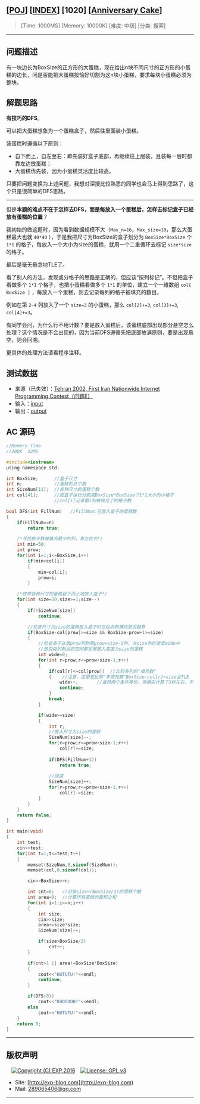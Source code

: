 ## [[POJ](http://poj.org/)] [[INDEX](https://github.com/lyy289065406/POJ-Solving-Reports)] [1020] [[Anniversary Cake](http://poj.org/problem?id=1020)]

> [Time: 1000MS] [Memory: 10000K] [难度: 中级] [分类: 搜索]

------

## 问题描述

有一块边长为BoxSize的正方形的大蛋糕，现在给出n块不同尺寸的正方形的小蛋糕的边长，问是否能把大蛋糕按恰好切割为这n块小蛋糕，要求每块小蛋糕必须为整块。


## 解题思路

**有技巧的DFS**。


可以把大蛋糕想象为一个蛋糕盒子，然后往里面装小蛋糕。

装蛋糕时遵循以下原则：

- 自下而上，自左至右：即先装好盒子底部，再继续往上层装，且装每一层时都靠左边放蛋糕；
- 大蛋糕优先装，因为小蛋糕灵活度比较高。

只要把问题变换为上述问题，我想对深搜比较熟悉的同学也会马上得到思路了，这个只是很简单的DFS思路。

------


但是**本题的难点不在于怎样去DFS，而是每放入一个蛋糕后，怎样去标记盒子已经放有蛋糕的位置**？

我初始的做这题时，因为看到数据规模不大（`Max_n=16`，`Max_size=10`，那么大蛋糕最大也就 `40*40` ），于是我把尺寸为BoxSize的盒子划分为 `BoxSize*BoxSize` 个 `1*1` 的格子，每放入一个大小为size的蛋糕，就用一个二重循环去标记 `size*size` 的格子。

最后是毫无悬念地TLE了。

看了别人的方法，发现或分格子的思路是正确的，但应该“按列标记”。不但把盒子看做多个 `1*1` 个格子，也把小蛋糕看做多个 `1*1` 的单位，建立一个一维数组 `col[ BoxSize ]` ，每放入一个蛋糕，则去记录每列的格子被填充的数目。

例如在第 `2~4` 列放入了一个 `size=3` 的小蛋糕，那么 `col[2]+=3`, `col[3]+=3`, `col[4]+=3`。

有同学会问，为什么行不用计数？要是放入蛋糕后，该蛋糕底部出现部分悬空怎么处理？这个情况是不会出现的，因为当前DFS遵循先把底部放满原则，要是出现悬空，则会回溯。

更具体的处理方法请看程序注释。


## 测试数据

- 来源（已失效）：[Tehran 2002, First Iran Nationwide Internet Programming Contest（问题E）](http://sina.sharif.edu/~acmicpc/acmicpc02/inipc/inipcprobs.html)
- 输入：[input](/reports/POJ1020-Anniversary%20Cake/testdata/input.dat)
- 输出：[output](/reports/POJ1020-Anniversary%20Cake/testdata/output.dat)



## AC 源码


```c
//Memory Time 
//208K  32MS 

#include<iostream>
using namespace std;

int BoxSize;      //盒子尺寸
int n;            //蛋糕的总个数
int SizeNum[11];  //各种尺寸的蛋糕个数
int col[41];      //把盒子纵行分割成BoxSize*BoxSize个1*1大小的小格子
                  //col[i]记录第i列被填充了的格子数

bool DFS(int FillNum)   //FillNum:已放入盒子的蛋糕数
{
	if(FillNum==n)
		return true;

	/*寻找格子数被填充最少的列，靠左优先*/
	int min=50;
	int prow;
	for(int i=1;i<=BoxSize;i++)
		if(min>col[i])
		{
			min=col[i];
			prow=i;
		}

	/*枚举各种尺寸的蛋糕自下而上地放入盒子*/
    for(int size=10;size>=1;size--)
	{
		if(!SizeNum[size])
			continue;

		//检查尺寸为size的蛋糕放入盒子时在纵向和横向是否越界
		if(BoxSize-col[prow]>=size && BoxSize-prow+1>=size)
        {
			//检查盒子从第prow列到第prow+size-1列，共size列的宽度wide中
			//是否每列剩余的空间都足够放入高度为size的蛋糕
            int wide=0;
            for(int r=prow;r<=prow+size-1;r++)
			{
				if(col[r]<=col[prow])  //比较各列的"填充数"
				{    //注意，这里若比较"未填充数"BoxSize-col[r]<size会TLE
					wide++;       //虽然两个条件等价，但确实计算了3秒左右，不知何故
					continue;
				}
				break;
			}

            if(wide>=size)
            {
				int r;
                //放入尺寸为size的蛋糕
				SizeNum[size]--;
				for(r=prow;r<=prow+size-1;r++)
					col[r]+=size;
			
				if(DFS(FillNum+1))
					return true;
 
				//回溯
				SizeNum[size]++;
				for(r=prow;r<=prow+size-1;r++)
					col[r]-=size;
            }
        }
	}
    return false;
}

int main(void)
{
	int test;
	cin>>test;
	for(int t=1;t<=test;t++)
	{
		memset(SizeNum,0,sizeof(SizeNum));
		memset(col,0,sizeof(col));

		cin>>BoxSize>>n;

		int cnt=0;   //记录size>(BoxSize/2)的蛋糕个数
		int area=0;  //计算所有蛋糕的面积之和
		for(int i=1;i<=n;i++)
		{
			int size;
			cin>>size;
			area+=size*size;
			SizeNum[size]++;

			if(size>BoxSize/2)
				cnt++;
		}

		if(cnt>1 || area!=BoxSize*BoxSize)
		{
			cout<<"HUTUTU!"<<endl;
			continue;
		}

		if(DFS(0))
			cout<<"KHOOOOB!"<<endl;
		else
			cout<<"HUTUTU!"<<endl;
	}
	return 0;
}
```

------

## 版权声明

　[![Copyright (C) EXP,2016](https://img.shields.io/badge/Copyright%20(C)-EXP%202016-blue.svg)](http://exp-blog.com)　[![License: GPL v3](https://img.shields.io/badge/License-GPL%20v3-blue.svg)](https://www.gnu.org/licenses/gpl-3.0)
  

- Site: [http://exp-blog.com](http://exp-blog.com) 
- Mail: <a href="mailto:289065406@qq.com?subject=[EXP's Github]%20Your%20Question%20（请写下您的疑问）&amp;body=What%20can%20I%20help%20you?%20（需要我提供什么帮助吗？）">289065406@qq.com</a>


------
